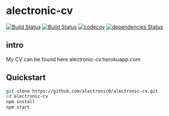 # alectronic-cv
[![Build Status](https://travis-ci.org/alectronic0/alectronic-cv.svg?branch=master)](https://travis-ci.org/alectronic0/alectronic-cv)
[![Build Status](https://travis-ci.org/alectronic0/alectronic-cv.svg?branch=master)](https://travis-ci.org/alectronic0/alectronic-chripper) 
[![codecov](https://codecov.io/gh/alectronic0/alectronic-cv/branch/master/graph/badge.svg)](https://codecov.io/gh/alectronic0/alectronic-cv)
[![dependencies Status](https://david-dm.org/alectronic0/alectronic-cv/status.svg)](https://david-dm.org/alectronic0/alectronic-cv)

## intro

My CV can be found here alectronic-cv.herokuapp.com

## Quickstart
```bash
git clone https://github.com/alectronic0/alectronic-cv.git
cd alectronic-cv
npm install
npm start
```
